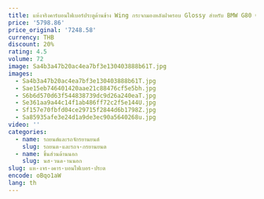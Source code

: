 ```yaml
---
title: แห้งจริงคาร์บอนไฟเบอร์ประตูด้านข้าง Wing กระจกมองหลังฝาครอบ Glossy สําหรับ BMW G80 G87 G82 G83 2021-IN ซีดาน Coupe Convertible
price: '5798.86'
price_original: '7248.58'
currency: THB
discount: 20%
rating: 4.5
volume: 72
image: Sa4b3a47b20ac4ea7bf3e130403888b61T.jpg
images:
  - Sa4b3a47b20ac4ea7bf3e130403888b61T.jpg
  - Sae15eb746401420aae21c88476cf5e5bh.jpg
  - S6b6d570d63f544838739dc9d26a240eaT.jpg
  - Se361aa9a44c14f1ab486ff72c2f5e144U.jpg
  - Sf157e70fbfd04ce29715f2844d6b1798Z.jpg
  - Sa85935afe3e24d1a9de3ec90a5640268u.jpg
video: ''
categories:
  - name: รถยนต์และรถจักรยานยนต์
    slug: รถยนต-และรถจ-กรยานยนต
  - name: ชิ้นส่วนด้านนอก
    slug: นส-วนด-านนอก
slug: แห-งจร-งคาร-บอนไฟเบอร-ประต
encode: oBqo1aW
lang: th
---
```

  